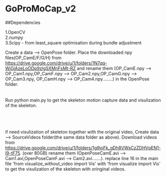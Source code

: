 # GoProMoCap_v2

##Dependencies

1.OpenCV <br /> 
2.numpy <br /> 
3.Scipy - from least_square optimisation during bundle adjustment <br /> 



Create a data --> OpenPose folder. Place the downloaded npy files(OP_CamE/F/G/H) from https://drive.google.com/drive/u/1/folders/1N7qq-WiGjAzeLoODp9zlgSXMnFsMt-RZ and rename them (OP_CamE.npy --> OP_Cam1.npy,OP_CamF.npy --> OP_Cam2.npy,OP_CamG.npy --> OP_Cam3.npy, OP_CamH.npy --> OP_Cam4.npy........) in the OpenPose folder.
<br /> 
<br /> 
<br /> 
Run python main.py to get the skeleton motion capture data and visulization of the skeleton.<br /> 
<br /> 
<br /> 
<br /> 
<br /> 
if need visulization of skeleton together with the original video, Create data --> SourceVideos folder(the same data folder as above). Download videos from https://drive.google.com/drive/u/1/folders/1g9joFk_gDh8VWsCzZDHVpEN1-I9-tF75. (over 80GB)  rename them (OpenPoseCamE.avi --> Cam1.avi,OpenPoseCamF.avi --> Cam2.avi.......).
replace line 16 in the main file 'from visualize_without_video import Vis' with 'from visualize import Vis' to get the visulization of the skeleton with oringinal videos.
<br /> 
